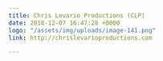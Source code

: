 ```yaml
---
title: Chris Levario Productions (CLP)
date: 2018-12-07 16:47:28 +0000
logo: "/assets/img/uploads/image-141.png"
link: http://chrislevarioproductions.com

---
```

